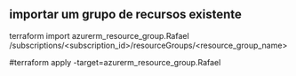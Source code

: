 ## importar um grupo de recursos existente

terraform import azurerm_resource_group.Rafael /subscriptions/<subscription_id>/resourceGroups/<resource_group_name>



#terraform apply -target=azurerm_resource_group.Rafael
